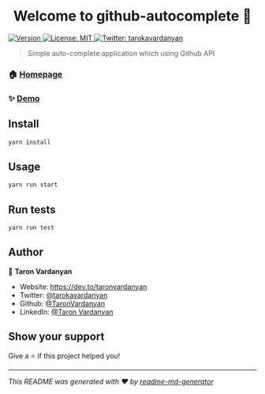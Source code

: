 <h1 align="center">Welcome to github-autocomplete 👋</h1>
<p>
  <a href="https://www.npmjs.com/package/github-autocomplete" target="_blank">
    <img alt="Version" src="https://img.shields.io/npm/v/github-autocomplete.svg">
  </a>
  <a href="#" target="_blank">
    <img alt="License: MIT" src="https://img.shields.io/badge/License-MIT-yellow.svg" />
  </a>
  <a href="https://twitter.com/tarokavardanyan" target="_blank">
    <img alt="Twitter: tarokavardanyan" src="https://img.shields.io/twitter/follow/tarokavardanyan.svg?style=social" />
  </a>
</p>

> Simple auto-complete application which using Github API

### 🏠 [Homepage](http://TaronVardanyan.github.io/Deel-Autocomplete)

### ✨ [Demo](http://TaronVardanyan.github.io/Deel-Autocomplete)

## Install

```sh
yarn install
```

## Usage

```sh
yarn run start
```

## Run tests

```sh
yarn run test
```

## Author

👤 **Taron Vardanyan**

* Website: https://dev.to/taronvardanyan
* Twitter: [@tarokavardanyan](https://twitter.com/tarokavardanyan)
* Github: [@TaronVardanyan](https://github.com/TaronVardanyan)
* LinkedIn: [@Taron Vardanyan](https://linkedin.com/in/TaronVardanyan)

## Show your support

Give a ⭐️ if this project helped you!

***
_This README was generated with ❤️ by [readme-md-generator](https://github.com/kefranabg/readme-md-generator)_
